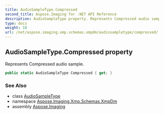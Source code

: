 ```yaml
---
title: AudioSampleType.Compressed
second_title: Aspose.Imaging for .NET API Reference
description: AudioSampleType property. Represents Compressed audio sample
type: docs
weight: 10
url: /net/aspose.imaging.xmp.schemas.xmpdm/audiosampletype/compressed/
---
```

## AudioSampleType.Compressed property

Represents Compressed audio sample.

```csharp
public static AudioSampleType Compressed { get; }
```

### See Also

* class [AudioSampleType](../)
* namespace [Aspose.Imaging.Xmp.Schemas.XmpDm](../../audiosampletype/)
* assembly [Aspose.Imaging](../../../)


